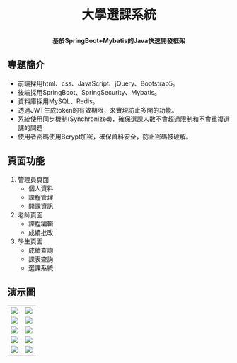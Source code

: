 <h1 align="center" style="margin: 30px 0 30px; font-weight: bold;">大學選課系統</h1>
<h4 align="center">基於SpringBoot+Mybatis的Java快速開發框架</h4>

## 專題簡介
* 前端採用html、css、JavaScript、jQuery、Bootstrap5。
* 後端採用SpringBoot、SpringSecurity、Mybatis。
* 資料庫採用MySQL、Redis。
* 透過JWT生成token的有效期限，來實現防止多開的功能。
* 系統使用同步機制(Synchronized)，確保選課人數不會超過限制和不會重複選課的問題
* 使用者密碼使用Bcrypt加密，確保資料安全，防止密碼被破解。

## 頁面功能
1. 管理員頁面
    * 個人資料
    * 課程管理
    * 開課資訊
2. 老師頁面
    * 課程編輯
    * 成績批改
3. 學生頁面
    * 成績查詢
    * 課表查詢
    * 選課系統

## 演示圖

<table>
    <tr>
        <td><img src="https://i.imgur.com/llwHWRQ.png"/></td>
        <td><img src="https://i.imgur.com/SGhJcIC.png"/></td>
    </tr>
    <tr>
        <td><img src="https://i.imgur.com/H3OtPiW.png"/></td>
        <td><img src="https://i.imgur.com/FkR9fQO.png"/></td>
    </tr>
    <tr>
        <td><img src="https://i.imgur.com/7FrKLWq.png"/></td>
        <td><img src="https://i.imgur.com/MFErCAk.png"/></td>
    </tr>
	<tr>
        <td><img src="https://i.imgur.com/S9CQD1u.png"/></td>
        <td><img src="https://i.imgur.com/uzNoZbQ.png"/></td>
    </tr>	 
    <tr>
        <td><img src="https://i.imgur.com/GZ2bRPS.png"/></td>
        <td><img src="https://i.imgur.com/goG93CH.png"/></td>
    </tr>
</table>
